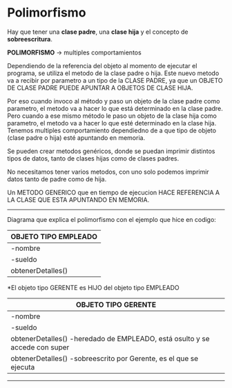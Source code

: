 # Polimorfismo

Hay que tener una **clase padre**, una **clase hija** y el concepto de **sobreescritura**.

**POLIMORFISMO** -> multiples comportamientos

Dependiendo de la referencia del objeto al momento de ejecutar el programa, se utiliza el metodo de la clase padre o hija. Este nuevo metodo va a recibir por parametro a  un tipo de la CLASE PADRE, ya que un OBJETO DE CLASE PADRE PUEDE APUNTAR A OBJETOS DE CLASE HIJA.

Por eso cuando invoco al método y paso un objeto de la clase padre como parametro, el metodo va a hacer lo que está determinado en la clase padre. Pero cuando a ese mismo método le paso un objeto de la clase hija como parametro, el metodo va a hacer lo que esté determinado en la clase hija. Tenemos multiples comportamiento dependiedno de a que tipo de objeto (clase padre o hija) esté apuntando en memoria.

Se pueden crear metodos genéricos, donde se puedan imprimir distintos tipos de datos, tanto de clases hijas como de clases padres.

No necesitamos tener varios metodos, con uno solo podemos imprimir datos tanto de padre como de hija. 

Un METODO GENERICO que en tiempo de ejecucion HACE REFERENCIA A LA CLASE QUE ESTA APUNTANDO EN MEMORIA.

---

Diagrama que explica el polimorfismo con el ejemplo que hice en codigo:

| OBJETO TIPO EMPLEADO |
| -------------------- |
| -nombre |
| -sueldo |
| obtenerDetalles() |

*El objeto tipo GERENTE es HIJO del objeto tipo EMPLEADO

| OBJETO TIPO GERENTE |
| ------------------- |
| -nombre |
| -sueldo|
| obtenerDetalles() -heredado de EMPLEADO, está osulto y se accede con super |
| obtenerDetalles() -sobreescrito por Gerente, es el que se ejecuta |

---

